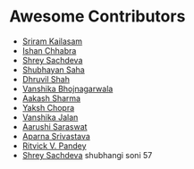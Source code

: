 # Awesome Contributors

* [Sriram Kailasam](https://github.com/sriram-kailasam)
* [Ishan Chhabra](https://github.com/ishan-chhabra)
* [Shrey Sachdeva](https://github.com/shrey-sachdeva2000)
* [Shubhayan Saha](https://github.com/shubhayans)
* [Dhruvil Shah](https://github.com/dhruvilshah25)
* [Vanshika Bhojnagarwala](https://github.com/vanshika703)
* [Aakash Sharma](https://github.com/n9267aakashsharma)
* [Yaksh Chopra](https://github.com/Yakshchopra)
* [Vanshika Jalan](https://github.com/jalanvanshika)
* [Aarushi Saraswat](https://github.com/pcyaaru)
* [Aparna Srivastava](https://github.com/Aparna6)
* [Ritvick V. Pandey](https://github.com/ritvick-me)
* [Shrey Sachdeva](https://github.com/shrey-sachdeva2000)
shubhangi
soni
57
